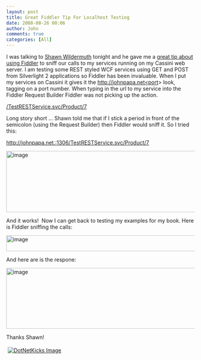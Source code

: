 ```yaml
---
layout: post
title: Great Fiddler Tip For Localhost Testing
date: 2008-08-26 00:06
author: John
comments: true
categories: [All]
---
```

<p>I was talking to <a href="http://wildermuth.com">Shawn Wildermuth</a> tonight and he gave me a <a href="http://wildermuth.com/2008/06/07/Debugging_ADO_NET_Data_Services_with_Fiddler2">great tip about using Fiddler</a> to sniff our calls to my services running on my Cassini web server. I am testing some REST styled WCF services using GET and POST from Silverlight 2 applications so Fiddler has been invaluable. When I put my services on Cassini it gives it the <a href="http://johnpapa.net&lt;port">http://johnpapa.net&lt;port</a>&gt; look, tagging on a port number. When typing in the url to my service into the Fiddler Request Builder Fiddler was not picking up the action.</p>  <p><a href="/TestRESTService.svc/Product/7">/TestRESTService.svc/Product/7</a> </p>  <p>Long story short … Shawn told me that if I stick a period in front of the semicolon (using the Request Builder) then Fiddler would sniff it. So I tried this:</p>  <p><a href="http://johnpapa.net.:1306/TestRESTService.svc/Product/7">http://johnpapa.net.:1306/TestRESTService.svc/Product/7</a> </p>  <p><a href="/wp-content/uploads/files/media/image/WindowsLiveWriter/GreatFiddlerTipForLocalhostTesting_1510C/image_2.png"><img title="image" style="border-top-width: 0px; border-left-width: 0px; border-bottom-width: 0px; border-right-width: 0px" height="163" alt="image" src="/wp-content/uploads/files/media/image/WindowsLiveWriter/GreatFiddlerTipForLocalhostTesting_1510C/image_thumb.png" width="570" border="0" /></a> </p>  <p>And it works!&#160; Now I can get back to testing my examples for my book. Here is Fiddler sniffing the calls:</p>  <p><a href="/wp-content/uploads/files/media/image/WindowsLiveWriter/GreatFiddlerTipForLocalhostTesting_1510C/image5.png"><img title="image" style="border-top-width: 0px; border-left-width: 0px; border-bottom-width: 0px; border-right-width: 0px" height="42" alt="image" src="/wp-content/uploads/files/media/image/WindowsLiveWriter/GreatFiddlerTipForLocalhostTesting_1510C/image5_thumb.png" width="570" border="0" /></a> </p>  <p>And here are is the respone:</p>  <p><a href="/wp-content/uploads/files/media/image/WindowsLiveWriter/GreatFiddlerTipForLocalhostTesting_1510C/image10.png"><img title="image" style="border-top-width: 0px; border-left-width: 0px; border-bottom-width: 0px; border-right-width: 0px" height="162" alt="image" src="/wp-content/uploads/files/media/image/WindowsLiveWriter/GreatFiddlerTipForLocalhostTesting_1510C/image10_thumb.png" width="570" border="0" /></a> </p>  <p>Thanks Shawn!</p><div class="wlWriterHeaderFooter" style="text-align:left; margin:0px; padding:4px 4px 4px 4px;"><a href="http://www.dotnetkicks.com/kick/?url=/all/great-fiddler-tip-for-localhost-testing/"><img src="http://www.dotnetkicks.com/Services/Images/KickItImageGenerator.ashx?url=/all/great-fiddler-tip-for-localhost-testing/&amp;bgcolor=0080C0&amp;fgcolor=FFFFFF&amp;border=000000&amp;cbgcolor=D4E1ED&amp;cfgcolor=000000" alt="DotNetKicks Image" border="0/"></a></div><div class="wlWriterHeaderFooter" style="text-align:left; margin:0px; padding:4px 4px 4px 4px;"><script type="text/javascript"><!-- var dzone_url = '/all/great-fiddler-tip-for-localhost-testing/'; var dzone_title = 'Great Fiddler Tip For Localhost Testing'; var dzone_blurb = 'Great Fiddler Tip For Localhost Testing'; var dzone_style = '1'; --></script><script language="javascript" src="http://widgets.dzone.com/widgets/zoneit.js"></script> </div>

